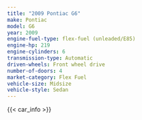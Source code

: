 ```yaml
---
title: "2009 Pontiac G6"
make: Pontiac
model: G6
year: 2009
engine-fuel-type: flex-fuel (unleaded/E85)
engine-hp: 219
engine-cylinders: 6
transmission-type: Automatic
driven-wheels: Front wheel drive
number-of-doors: 4
market-category: Flex Fuel
vehicle-size: Midsize
vehicle-style: Sedan
---
```


{{< car_info >}}
